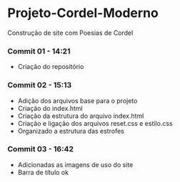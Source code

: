 # Projeto-Cordel-Moderno
Construção de site com Poesias de Cordel

### Commit 01 - 14:21
* Criação do repositório

### Commit 02 - 15:13
* Adição dos arquivos base para o projeto
* Criação do index.html
* Criação da estrutura do arquivo index.html
* Criação e ligação dos arquivos reset.css e estilo.css
* Organizado a estrutura das estrofes

### Commit 03 - 16:42
* Adicionadas as imagens de uso do site
* Barra de título ok
